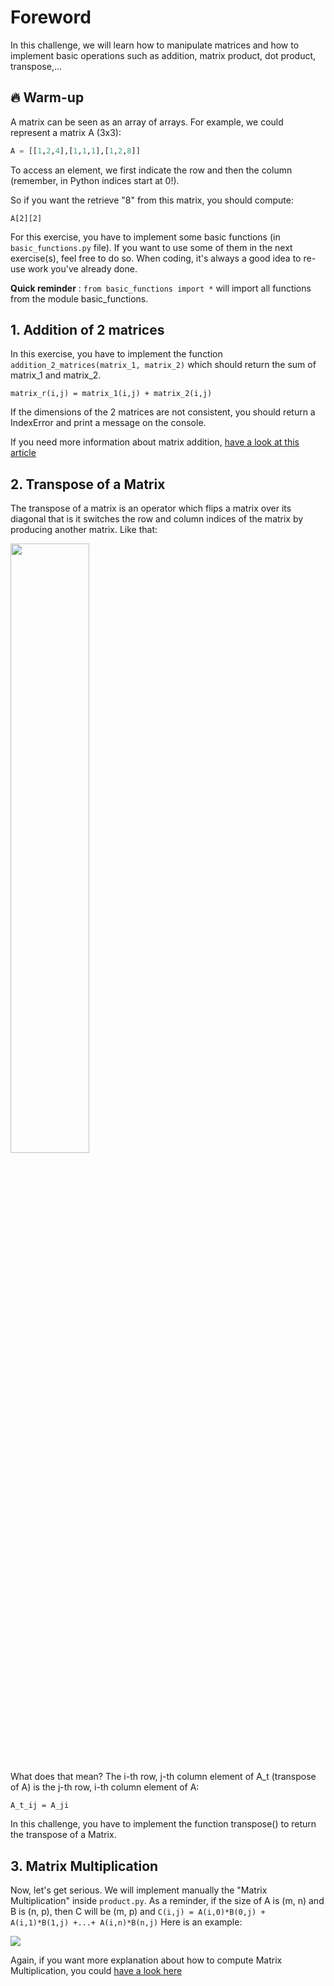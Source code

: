 # Foreword

In this challenge, we will learn how to manipulate matrices and how to implement basic operations such as addition, matrix product, dot product, transpose,...

## 🔥 Warm-up

A matrix can be seen as an array of arrays. For example, we could represent a matrix A (3x3):

```python
A = [[1,2,4],[1,1,1],[1,2,8]]
```

To access an element, we first indicate the row and then the column (remember, in Python indices start at 0!).

So if you want the retrieve "8" from this matrix, you should compute:

`A[2][2]`

For this exercise, you have to implement some basic functions (in `basic_functions.py` file). If you want to use some of them in the next exercise(s), feel free to do so. When coding, it's always a good idea to re-use work you've already done.

**Quick reminder** : `from basic_functions import *` will import all functions from the module basic_functions.

## 1. Addition of 2 matrices

In this exercise, you have to implement the function `addition_2_matrices(matrix_1, matrix_2)` which should return the sum of matrix_1 and matrix_2.

`
matrix_r(i,j) = matrix_1(i,j) + matrix_2(i,j)
`

If the dimensions of the 2 matrices are not consistent, you should return a IndexError and print a message on the console.

If you need more information about matrix addition, [have a look at this article](https://en.wikipedia.org/wiki/Matrix_addition)

## 2. Transpose of a Matrix

The transpose of a matrix is an operator which flips a matrix over its diagonal that is it switches the row and column indices of the matrix by producing another matrix. Like that:

<img src="https://res.cloudinary.com/wagon/image/upload/v1571240356/matrix-transpose_rqsuev.jpg" height="50%" width="50%">

What does that mean? The i-th row, j-th column element of A_t (transpose of A) is the j-th row, i-th column element of A:

`A_t_ij = A_ji`

In this challenge, you have to implement the function transpose() to return the transpose of a Matrix.



## 3. Matrix Multiplication

Now, let's get serious. We will implement manually the "Matrix Multiplication" inside `product.py`. As a reminder, if the size of A is (m, n) and B is (n, p), then C will be (m, p) and `C(i,j) = A(i,0)*B(0,j) + A(i,1)*B(1,j) +...+ A(i,n)*B(n,j)` Here is an example:

<img src="https://res.cloudinary.com/wagon/image/upload/v1571240577/matrice-multiplication_arv48i.gif" >

Again, if you want more explanation about how to compute Matrix Multiplication, you could [have a look here](https://en.wikipedia.org/wiki/Matrix_multiplication)
